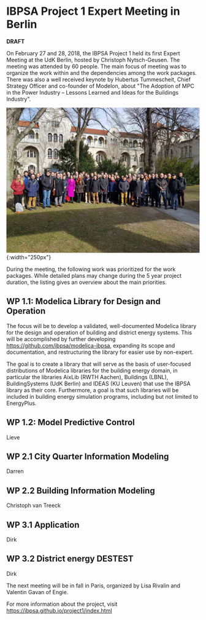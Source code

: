 # IBPSA Project 1 Expert Meeting in Berlin

**DRAFT**

On February 27 and 28, 2018, the IBPSA Project 1 held its first Expert Meeting at the UdK Berlin, hosted by Christoph Nytsch-Geusen.
The meeting was attended by 60 people. The main focus of meeting was to organize the work
within and the dependencies among the work packages. There was also a
well received keynote by Hubertus Tummescheit,
Chief Strategy Officer and co-founder of Modelon,
about "The Adoption of MPC in the Power Industry – Lessons Learned and Ideas for the Buildings Industry".

![IBPSA Project 1 Expert Meeting Attendees](berlin-photo.jpg "IBPSA Project 1 Expert Meeting Attendees"){:width="250px"}

During the meeting, the following work was prioritized for the work packages.
While detailed plans may change during the 5 year project duration,
the listing gives an overview about the main priorities.

## WP 1.1: Modelica Library for Design and Operation

The focus will be to develop a validated, well-documented Modelica library
for the design and operation of building and district energy systems. This will be
accomplished by further developing https://github.com/ibpsa/modelica-ibpsa, expanding
its scope and documentation, and restructuring the library for easier use by non-expert.

The goal is to create a library that will serve as the basis of user-focused distributions
of Modelica libraries for the building energy domain, in particular the libraries
AixLib (RWTH Aachen), Buildings (LBNL), BuildingSystems (UdK Berlin) and IDEAS (KU Leuven)
that use the IBPSA library as their core. Furthermore, a goal is that such libraries
will be included in building energy simulation programs, including but not limited to EnergyPlus.

## WP 1.2: Model Predictive Control

Lieve

## WP 2.1 City Quarter Information Modeling

Darren

## WP 2.2 Building Information Modeling

Christoph van Treeck

## WP 3.1 Application

Dirk

## WP 3.2 District energy DESTEST

Dirk


The next meeting will be in fall in Paris, organized by Lisa Rivalin and Valentin Gavan of Engie.

For more information about the project, visit https://ibpsa.github.io/project1/index.html
